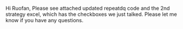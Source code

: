 Hi Ruofan,
Please see attached updated repeatdq code and the 2nd strategy excel, which has the checkboxes we just talked. Please let me know if you have any questions.
